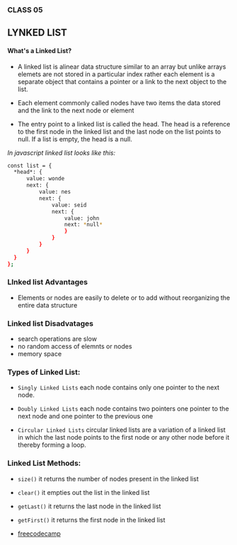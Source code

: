 ### CLASS 05


## LYNKED LIST



#### What's a Linked List?

 - A linked list is alinear data structure similar to an array but unlike arrays
 elemets are not stored in a particular index rather each element is a separate 
 object that contains a pointer or a link to the next object to the list.

 - Each element commonly called nodes have two items the data stored and the link
 to the next node or element


 - The entry point to a linked list is called the head. The head is a reference to the first node in the linked list and  the last node on the list points to null. If a list is empty, the head is a null.

  *In javascript linked list looks like this:*

  `````bash
  const list = {
    *head*: {
        value: wonde
        next: {
            value: nes                                           
            next: {
                value: seid
                next: {
                    value: john
                    next: *null*	
                    }
                }
            }
        }
    }
};


`````


### LInked list Advantages

- Elements or nodes are easily to delete or to add without reorganizing
the entire data structure


### Linked list Disadvatages

- search operations are slow
- no random access of elemnts or nodes
- memory space


### Types of Linked List:


- ``` Singly Linked Lists ``` each node contains only one pointer to the next node.

- ``` Doubly Linked Lists ``` each node contains two pointers one pointer to the     next node and one pointer to the previous one

- ``` Circular Linked Lists ``` circular linked lists are a variation of a linked list in which the last node points to the first node or any other node before it thereby forming a loop.


### Linked List Methods:

- ``` size() ``` it returns the number of nodes present in the linked list

- ``` clear() ``` it empties out the list in the linked list

- ``` getLast() ``` it returns the last node in the linked list

- ``` getFirst() ``` it returns the first node in the linked list


 - [freecodecamp](https://www.freecodecamp.org/news/implementing-a-linked-list-in-javascript/)

